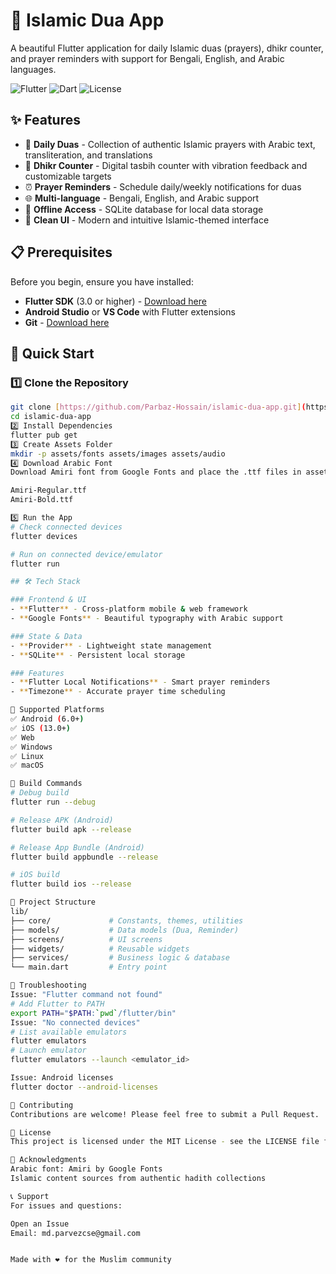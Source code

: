 # 🕌 Islamic Dua App

A beautiful Flutter application for daily Islamic duas (prayers), dhikr counter, and prayer reminders with support for Bengali, English, and Arabic languages.

![Flutter](https://img.shields.io/badge/Flutter-3.0+-02569B?logo=flutter)
![Dart](https://img.shields.io/badge/Dart-3.0+-0175C2?logo=dart)
![License](https://img.shields.io/badge/License-MIT-green)

## ✨ Features

- 📖 **Daily Duas** - Collection of authentic Islamic prayers with Arabic text, transliteration, and translations
- 🔢 **Dhikr Counter** - Digital tasbih counter with vibration feedback and customizable targets
- ⏰ **Prayer Reminders** - Schedule daily/weekly notifications for duas
- 🌐 **Multi-language** - Bengali, English, and Arabic support
- 💾 **Offline Access** - SQLite database for local data storage
- 🎨 **Clean UI** - Modern and intuitive Islamic-themed interface

## 📋 Prerequisites

Before you begin, ensure you have installed:

- **Flutter SDK** (3.0 or higher) - [Download here](https://flutter.dev/docs/get-started/install)
- **Android Studio** or **VS Code** with Flutter extensions
- **Git** - [Download here](https://git-scm.com/downloads)

## 🚀 Quick Start

### 1️⃣ Clone the Repository
```bash
git clone [https://github.com/Parbaz-Hossain/islamic-dua-app.git](https://github.com/Parbaz-Hossain/islamic_dua_app)
cd islamic-dua-app
2️⃣ Install Dependencies
flutter pub get
3️⃣ Create Assets Folder
mkdir -p assets/fonts assets/images assets/audio
4️⃣ Download Arabic Font
Download Amiri font from Google Fonts and place the .ttf files in assets/fonts/:

Amiri-Regular.ttf
Amiri-Bold.ttf

5️⃣ Run the App
# Check connected devices
flutter devices

# Run on connected device/emulator
flutter run

## 🛠️ Tech Stack

### Frontend & UI
- **Flutter** - Cross-platform mobile & web framework
- **Google Fonts** - Beautiful typography with Arabic support

### State & Data
- **Provider** - Lightweight state management
- **SQLite** - Persistent local storage

### Features
- **Flutter Local Notifications** - Smart prayer reminders
- **Timezone** - Accurate prayer time scheduling

📱 Supported Platforms
✅ Android (6.0+)
✅ iOS (13.0+)
✅ Web
✅ Windows
✅ Linux
✅ macOS

🔧 Build Commands
# Debug build
flutter run --debug

# Release APK (Android)
flutter build apk --release

# Release App Bundle (Android)
flutter build appbundle --release

# iOS build
flutter build ios --release

📁 Project Structure
lib/
├── core/             # Constants, themes, utilities
├── models/           # Data models (Dua, Reminder)
├── screens/          # UI screens
├── widgets/          # Reusable widgets
├── services/         # Business logic & database
└── main.dart         # Entry point

🐛 Troubleshooting
Issue: "Flutter command not found"
# Add Flutter to PATH
export PATH="$PATH:`pwd`/flutter/bin"
Issue: "No connected devices"
# List available emulators
flutter emulators
# Launch emulator
flutter emulators --launch <emulator_id>

Issue: Android licenses
flutter doctor --android-licenses

🤝 Contributing
Contributions are welcome! Please feel free to submit a Pull Request.

📄 License
This project is licensed under the MIT License - see the LICENSE file for details.

🙏 Acknowledgments
Arabic font: Amiri by Google Fonts
Islamic content sources from authentic hadith collections

📞 Support
For issues and questions:

Open an Issue
Email: md.parvezcse@gmail.com


Made with ❤️ for the Muslim community

